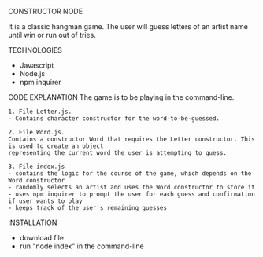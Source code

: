 CONSTRUCTOR NODE

It is a classic hangman game. The user will guess letters of an artist name until win or run out of tries. 

TECHNOLOGIES
- Javascript
- Node.js
- npm inquirer

CODE EXPLANATION
    The game is to be playing in the command-line.
    
    1. File Letter.js. 
    - Contains character constructor for the word-to-be-guessed. 
    
    2. File Word.js.
    Contains a constructor Word that requires the Letter constructor. This is used to create an object 
    representing the current word the user is attempting to guess.
    
    3. File index.js
    - contains the logic for the course of the game, which depends on the Word constructor
    - randomly selects an artist and uses the Word constructor to store it
    - uses npm inquirer to prompt the user for each guess and confirmation if user wants to play
    - keeps track of the user's remaining guesses


INSTALLATION
- download file
- run "node index" in the command-line
